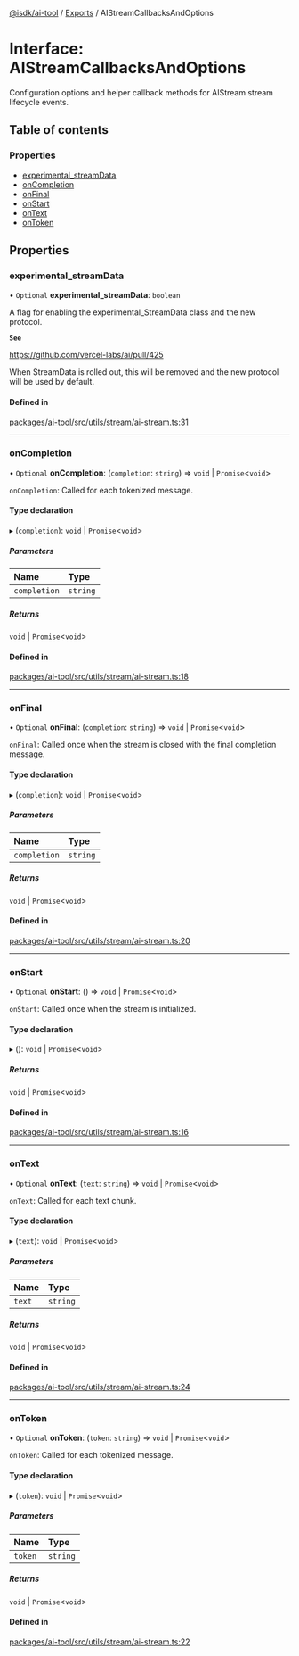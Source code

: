 [@isdk/ai-tool](../README.md) / [Exports](../modules.md) / AIStreamCallbacksAndOptions

# Interface: AIStreamCallbacksAndOptions

Configuration options and helper callback methods for AIStream stream lifecycle events.

## Table of contents

### Properties

- [experimental\_streamData](AIStreamCallbacksAndOptions.md#experimental_streamdata)
- [onCompletion](AIStreamCallbacksAndOptions.md#oncompletion)
- [onFinal](AIStreamCallbacksAndOptions.md#onfinal)
- [onStart](AIStreamCallbacksAndOptions.md#onstart)
- [onText](AIStreamCallbacksAndOptions.md#ontext)
- [onToken](AIStreamCallbacksAndOptions.md#ontoken)

## Properties

### experimental\_streamData

• `Optional` **experimental\_streamData**: `boolean`

A flag for enabling the experimental_StreamData class and the new protocol.

**`See`**

https://github.com/vercel-labs/ai/pull/425

When StreamData is rolled out, this will be removed and the new protocol will be used by default.

#### Defined in

[packages/ai-tool/src/utils/stream/ai-stream.ts:31](https://github.com/isdk/ai-tool.js/blob/7204de5b4de6ebcdc7ec35b59d21cafca7d13309/src/utils/stream/ai-stream.ts#L31)

___

### onCompletion

• `Optional` **onCompletion**: (`completion`: `string`) => `void` \| `Promise`\<`void`\>

`onCompletion`: Called for each tokenized message.

#### Type declaration

▸ (`completion`): `void` \| `Promise`\<`void`\>

##### Parameters

| Name | Type |
| :------ | :------ |
| `completion` | `string` |

##### Returns

`void` \| `Promise`\<`void`\>

#### Defined in

[packages/ai-tool/src/utils/stream/ai-stream.ts:18](https://github.com/isdk/ai-tool.js/blob/7204de5b4de6ebcdc7ec35b59d21cafca7d13309/src/utils/stream/ai-stream.ts#L18)

___

### onFinal

• `Optional` **onFinal**: (`completion`: `string`) => `void` \| `Promise`\<`void`\>

`onFinal`: Called once when the stream is closed with the final completion message.

#### Type declaration

▸ (`completion`): `void` \| `Promise`\<`void`\>

##### Parameters

| Name | Type |
| :------ | :------ |
| `completion` | `string` |

##### Returns

`void` \| `Promise`\<`void`\>

#### Defined in

[packages/ai-tool/src/utils/stream/ai-stream.ts:20](https://github.com/isdk/ai-tool.js/blob/7204de5b4de6ebcdc7ec35b59d21cafca7d13309/src/utils/stream/ai-stream.ts#L20)

___

### onStart

• `Optional` **onStart**: () => `void` \| `Promise`\<`void`\>

`onStart`: Called once when the stream is initialized.

#### Type declaration

▸ (): `void` \| `Promise`\<`void`\>

##### Returns

`void` \| `Promise`\<`void`\>

#### Defined in

[packages/ai-tool/src/utils/stream/ai-stream.ts:16](https://github.com/isdk/ai-tool.js/blob/7204de5b4de6ebcdc7ec35b59d21cafca7d13309/src/utils/stream/ai-stream.ts#L16)

___

### onText

• `Optional` **onText**: (`text`: `string`) => `void` \| `Promise`\<`void`\>

`onText`: Called for each text chunk.

#### Type declaration

▸ (`text`): `void` \| `Promise`\<`void`\>

##### Parameters

| Name | Type |
| :------ | :------ |
| `text` | `string` |

##### Returns

`void` \| `Promise`\<`void`\>

#### Defined in

[packages/ai-tool/src/utils/stream/ai-stream.ts:24](https://github.com/isdk/ai-tool.js/blob/7204de5b4de6ebcdc7ec35b59d21cafca7d13309/src/utils/stream/ai-stream.ts#L24)

___

### onToken

• `Optional` **onToken**: (`token`: `string`) => `void` \| `Promise`\<`void`\>

`onToken`: Called for each tokenized message.

#### Type declaration

▸ (`token`): `void` \| `Promise`\<`void`\>

##### Parameters

| Name | Type |
| :------ | :------ |
| `token` | `string` |

##### Returns

`void` \| `Promise`\<`void`\>

#### Defined in

[packages/ai-tool/src/utils/stream/ai-stream.ts:22](https://github.com/isdk/ai-tool.js/blob/7204de5b4de6ebcdc7ec35b59d21cafca7d13309/src/utils/stream/ai-stream.ts#L22)
